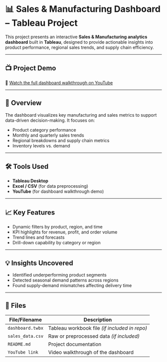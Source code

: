 # 📊 Sales & Manufacturing Dashboard – Tableau Project

This project presents an interactive **Sales & Manufacturing analytics dashboard** built in **Tableau**, designed to provide actionable insights into product performance, regional sales trends, and supply chain efficiency.

---

## 📺 Project Demo

🎥 [Watch the full dashboard walkthrough on YouTube](https://www.youtube.com/watch?v=Uc34u1ZPiZI)

---

## 📌 Overview

The dashboard visualizes key manufacturing and sales metrics to support data-driven decision-making. It focuses on:

- Product category performance
- Monthly and quarterly sales trends
- Regional breakdowns and supply chain metrics
- Inventory levels vs. demand

---

## 🛠 Tools Used

- **Tableau Desktop**
- **Excel / CSV** (for data preprocessing)
- **YouTube** (for dashboard walkthrough demo)

---

## 📈 Key Features

- Dynamic filters by product, region, and time
- KPI highlights for revenue, profit, and order volume
- Trend lines and forecasts
- Drill-down capability by category or region

---

## 💡 Insights Uncovered

- Identified underperforming product segments
- Detected seasonal demand patterns across regions
- Found supply-demand mismatches affecting delivery time

---

## 📂 Files

| File/Filename | Description |
|---------------|-------------|
| `dashboard.twbx` | Tableau workbook file *(if included in repo)* |
| `sales_data.csv` | Raw or preprocessed data *(if included)* |
| `README.md` | Project documentation |
| `YouTube link` | Video walkthrough of the dashboard |
